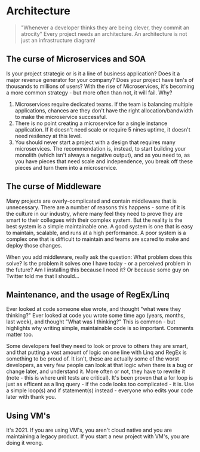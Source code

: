 # Architecture

> "Whenever a developer thinks they are being clever, they commit an atrocity"
Every project needs an architecture. An architecture is not just an infrastructure diagram!

## The curse of Microservices and SOA
Is your project strategic or is it a line of business application? Does it a major revenue generator for your company? Does your project have ten's of thousands to millions of users? With the rise of Microservices, it's becoming a more common strategy - but more often than not, it will fail. Why?
1. Microservices require dedicated teams. If the team is balancing multiple applications, chances are they don't have the right allocation/bandwidth to make the microservice successful.
2. There is no point creating a microservice for a single instance application. If it doesn't need scale or require 5 nines uptime, it doesn't need resilency at this level. 
3. You should never start a project with a design that requires many microservices. The recommendation is, instead, to start building your monolith (which isn't always a negative output), and as you need to, as you have pieces that need scale and independence, you break off these pieces and turn them into a microservice.

## The curse of Middleware
Many projects are overly-complicated and contain middleware that is unnecessary. There are a number of reasons this happens - some of it is the culture in our industry, where many feel they need to prove they are smart to their collegues with their complex system. But the reality is the best system is a simple maintainable one. A good system is one that is easy to maintain, scalable, and runs at a high performance. A poor system is a complex one that is difficult to maintain and teams are scared to make and deploy those changes.

When you add middleware, really ask the question: What problem does this solve? Is the problem it solves one I have today - or a perceived problem in the future? Am I installing this because I need it? Or because some guy on Twitter told me that I should...

## Maintenance, and the usage of RegEx/Linq
Ever looked at code someone else wrote, and thought "what were they thinking?" Ever looked at code you wrote some time ago (years, months, last week), and thought "What was I thinking?" This is common - but highlights why writing simple, maintainable code is so important. Comments matter too.

Some developers feel they need to look or prove to others they are smart, and that putting a vast amount of logic on one line with Linq and RegEx is something to be proud of. It isn't, these are actually some of the worst developers, as very few people can look at that logic when there is a bug or change later, and understand it. More often or not, they have to rewrite it (note - this is where unit tests are critical). It's been proven that a for loop is just as efficent as a linq query - if the code looks too complicated - it is. Use a simple loop(s) and if statement(s) instead - everyone who edits your code later with thank you.

## Using VM's
It's 2021. If you are using VM's, you aren't cloud native and you are maintaining a legacy product. If you start a new project with VM's, you are doing it wrong. 

